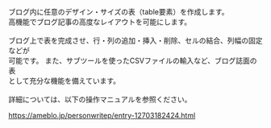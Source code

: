 ブログ内に任意のデザイン・サイズの表（table要素）を作成します。 <br>
高機能でブログ記事の高度なレイアウトを可能にします。 <br>
 <br>
ブログ上で表を完成させ、行・列の追加・挿入・削除、セルの結合、列幅の固定などが<br>
可能です。 また、サブツールを使ったCSVファイルの輸入など、ブログ誌面の表<br>
として充分な機能を備えています。<br>
<br>
詳細については、以下の操作マニュアルを参照ください。<br>

https://ameblo.jp/personwritep/entry-12703182424.html


